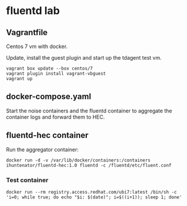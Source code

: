 # fluentd lab


## Vagrantfile

Centos 7 vm with docker.

Update, install the guest plugin and start up the tdagent test vm.
```
vagrant box update --box centos/7
vagrant plugin install vagrant-vbguest
vagrant up
```

## docker-compose.yaml

Start the noise containers and the fluentd container to aggregate the container logs and forward them to HEC.

## fluentd-hec container

Run the aggregator container:
```
docker run -d -v /var/lib/docker/containers:/containers ihuntenator/fluentd-hec:1.0 fluentd -c /fluentd/etc/fluent.conf
```

### Test container

```
docker run --rm registry.access.redhat.com/ubi7:latest /bin/sh -c 'i=0; while true; do echo "$i: $(date)"; i=$((i+1)); sleep 1; done'
```
